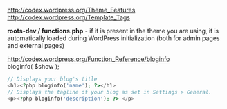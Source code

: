 http://codex.wordpress.org/Theme_Features  
http://codex.wordpress.org/Template_Tags  


**roots-dev / functions.php** - if it is present in the theme you are using, it is automatically loaded during WordPress initialization (both for admin pages and external pages)  


http://codex.wordpress.org/Function_Reference/bloginfo  
bloginfo( $show );
```php
// Displays your blog's title
<h1><?php bloginfo('name'); ?></h1>
// Displays the tagline of your blog as set in Settings > General.
<p><?php bloginfo('description'); ?> </p>
```